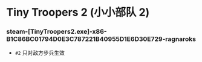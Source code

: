 # Tiny Troopers 2 (小小部队 2)

### steam-[TinyTroopers2.exe]-x86-B1C86BC01794D0E3C787221B40955D1E6D30E729-ragnaroks
- `#2` 只对敌方步兵生效
